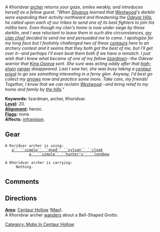 *A Khoridvar [archer](:Category:_Archers "wikilink") returns your gaze,
smiles weakly, and introduces herself as a fellow guest. "When
[Silvanus](Centaur_Ranger "wikilink") learned that
[Westwood](:Category:_Westwood "wikilink")'s darklin were expanding
their activity northward and threatening the [Odevar
Hills](:Category:_Odevar_Hills "wikilink"), he called upon each of our
tribes to send one of its best fighters to join his militia here. Even
though my clan's home is now under siege by these darklin, and I was
reluctant to leave them in such dire circumstances, [my clan
chief](Khoridvar_Clan_Chief "wikilink") decided to send me and persuaded
me to come. I apologize for my long face but I foolishly challenged two
of these [centaurs](Centaurs "wikilink") here to an archery contest and
it seems that they both got the best of me, but I'll get over it--and
perhaps I'll even beat them both if we have a rematch. I just wish that
I knew what became of one of my fellow
[lizardmen](Lizardmen "wikilink")--the Odevar warrior that [King
Osreva](Osreva,_King_Of_The_Odevar "wikilink") sent. She sure was acting
oddly after that [high-elven](High_Elves "wikilink")
[ranger](:Category:_Rangers "wikilink") disappeared. Last I saw her, she
was busy taking a [centaur](Centaurs "wikilink")
[priest](:Category:_Priests "wikilink") to go see something interesting
in a ferny glen. Anyway, I'd best go collect my
[arrows](Steel_Arrows "wikilink") now and practice some more. Take care,
my friends! Together, I know that we can reclaim
[Westwood](:Category:_Westwood "wikilink")--and bring relief to my home
and family by [the hills](:Category:_Odevar_Hills "wikilink")."*

**Keywords:** lizardman, archer, Khoridvar.  
**[Level](Level "wikilink"):** 20.  
**[Alignment](Alignment "wikilink"):** heroic.  
**[Flags](:Category:_Mob_Types "wikilink"):** none.  
**Affects:** [infravision](Infravision "wikilink").  

## Gear

`A Koridvar archer is using:`  
<worn about body>`   `[`a`` ``simple`` ``dyed`` ``sylvan`` ``cloak`](Simple_Dyed_Silvan_Cloak "wikilink")  
<wielded>`           `[`a`` ``simple`` ``hunter's`` ``longbow`](Simple_Hunter's_Longbow "wikilink")

`A Khoridvar archer is carrying:`  
`     Nothing.`

## Comments

## Directions

**[Area](:Category:_Areas "wikilink"):** [Centaur
Hollow](:Category:_Centaur_Hollow "wikilink")
([Map](Centaur_Hollow_Map "wikilink")).  
A Khoridvar archer [wanders](Wandering_Mobs "wikilink") about a
Bell-Shaped Grotto.  

[Category: Mobs In Centaur
Hollow](Category:_Mobs_In_Centaur_Hollow "wikilink")
